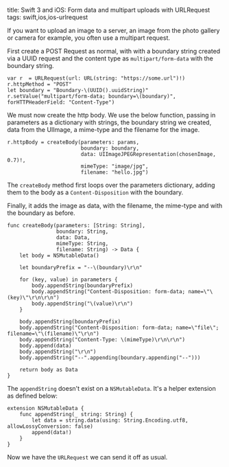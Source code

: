 title: Swift 3 and iOS: Form data and multipart uploads with URLRequest
tags: swift,ios,ios-urlrequest

If you want to upload an image to a server, an image from the photo gallery or camera for example, you often use a multipart request.

First create a POST Request as normal, with with a boundary string created via a UUID request and the content type as `multipart/form-data` with the boundary string. 

    var r  = URLRequest(url: URL(string: "https://some.url")!)
    r.httpMethod = "POST"
    let boundary = "Boundary-\(UUID().uuidString)"
    r.setValue("multipart/form-data; boundary=\(boundary)", forHTTPHeaderField: "Content-Type")

We must now create the http body. We use the below function, passing in parameters as a dictionary with strings, the boundary string we created, data from the UIImage, a mime-type and the filename for the image.

    r.httpBody = createBody(parameters: params,
                            boundary: boundary,
                            data: UIImageJPEGRepresentation(chosenImage, 0.7)!,
                            mimeType: "image/jpg",
                            filename: "hello.jpg")

The `createBody` method first loops over the parameters dictionary, adding them to the body as a `Content-Disposition` with the boundary.

Finally, it adds the image as data, with the filename, the mime-type and with the boundary as before.

    func createBody(parameters: [String: String],
                    boundary: String,
                    data: Data,
                    mimeType: String,
                    filename: String) -> Data {
        let body = NSMutableData()
        
        let boundaryPrefix = "--\(boundary)\r\n"
        
        for (key, value) in parameters {
            body.appendString(boundaryPrefix)
            body.appendString("Content-Disposition: form-data; name=\"\(key)\"\r\n\r\n")
            body.appendString("\(value)\r\n")
        }
        
        body.appendString(boundaryPrefix)
        body.appendString("Content-Disposition: form-data; name=\"file\"; filename=\"\(filename)\"\r\n")
        body.appendString("Content-Type: \(mimeType)\r\n\r\n")
        body.append(data)
        body.appendString("\r\n")
        body.appendString("--".appending(boundary.appending("--")))
        
        return body as Data
    }

The `appendString` doesn't exist on a `NSMutableData`. It's a helper extension as defined below:

    extension NSMutableData {
        func appendString(_ string: String) {
            let data = string.data(using: String.Encoding.utf8, allowLossyConversion: false)
            append(data!)
        }
    }

Now we have the `URLRequest` we can send it off as usual.
